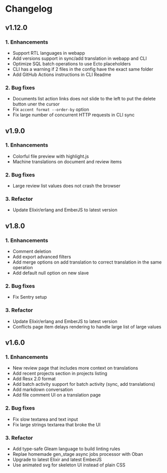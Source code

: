 # Changelog

## v1.12.0

### 1. Enhancements

- Support RTL languages in webapp
- Add versions support in sync/add translation in webapp and CLI
- Optimize SQL batch operations to use Ecto placeholders
- CLI has a warning if 2 files in the config have the exact same folder
- Add GitHub Actions instructions in CLI Readme

### 2. Bug fixes

- Documents list action links does not slide to the left to put the delete button uner the cursor
- Fix `accent format --order-by` option
- Fix large number of concurrent HTTP requests in CLI sync

## v1.9.0

### 1. Enhancements

- Colorful file preview with highlight.js
- Machine translations on document and review items

### 2. Bug fixes

- Large review list values does not crash the browser

### 3. Refactor

- Update Elixir/erlang and EmberJS to latest version

## v1.8.0

### 1. Enhancements

- Comment deletion
- Add export advanced filters
- Add merge options on add translation to correct translation in the same operation
- Add default null option on new slave

### 2. Bug fixes

- Fix Sentry setup

### 3. Refactor

- Update Elixir/erlang and EmberJS to latest version
- Conflicts page item delays rendering to handle large list of large values

## v1.6.0

### 1. Enhancements

- New review page that includes more context on translations
- Add recent projects section in projects listing
- Add Resx 2.0 format
- Add batch activity support for batch activity (sync, add translations)
- Add markdown conversation
- Add file comment UI on a translation page

### 2. Bug fixes

- Fix slow textarea and text input
- Fix large strings textarea that broke the UI

### 3. Refactor

- Add type-safe Gleam language to build linting rules
- Replae homemade gen_stage async jobs processor with Oban
- Upgrade to latest Elixir and latest EmberJS
- Use animated svg for skeleton UI instead of plain CSS
